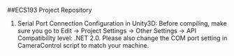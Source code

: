 ##ECS193 Project Repository

1. Serial Port Connection Configuration in Unity3D:
Before compiling, make sure you go to Edit -> Project Settings -> Other Settings -> API Compatibility level: .NET 2.0. Please also change the COM port setting in CameraControl script to match your machine.
